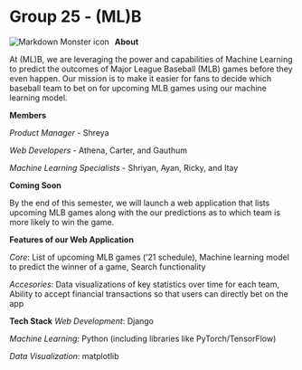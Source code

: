 # Group 25 - (ML)B

<img src="https://upload.wikimedia.org/wikipedia/en/thumb/a/a6/Major_League_Baseball_logo.svg/1200px-Major_League_Baseball_logo.svg.png"
     alt="Markdown Monster icon"
     style="float: left; margin-right: 10px;" />

**About**

At (ML)B, we are leveraging the power and capabilities of Machine Learning to predict the outcomes of Major League Baseball (MLB) games before they even happen. Our mission is to 
make it easier for fans to decide which baseball team to bet on for upcoming MLB games using our machine learning model.


**Members**

*Product Manager* - Shreya

*Web Developers* - Athena, Carter, and Gauthum

*Machine Learning Specialists* - Shriyan, Ayan, Ricky, and Itay

**Coming Soon**

By the end of this semester, we will launch a web application that lists upcoming MLB games along with the our predictions as to which team is more likely to win the game. 

**Features of our Web Application**

*Core*: List of upcoming MLB games (‘21 schedule), Machine learning model to predict the winner of a game, Search functionality

*Accesories*: Data visualizations of key statistics over time for each team, Ability to accept financial transactions so that users can directly bet on the app

**Tech Stack**
*Web Development*: Django

*Machine Learning*: Python (including libraries like PyTorch/TensorFlow)

*Data Visualization*: matplotlib


